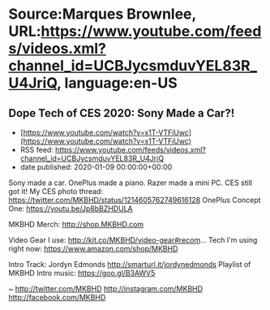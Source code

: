 # Source:Marques Brownlee, URL:https://www.youtube.com/feeds/videos.xml?channel_id=UCBJycsmduvYEL83R_U4JriQ, language:en-US

## Dope Tech of CES 2020: Sony Made a Car?!
 - [https://www.youtube.com/watch?v=x1T-VTFiUwc](https://www.youtube.com/watch?v=x1T-VTFiUwc)
 - RSS feed: https://www.youtube.com/feeds/videos.xml?channel_id=UCBJycsmduvYEL83R_U4JriQ
 - date published: 2020-01-09 00:00:00+00:00

Sony made a car. OnePlus made a piano. Razer made a mini PC. CES still got it!
My CES photo thread: https://twitter.com/MKBHD/status/1214605762749616128
OnePlus Concept One: https://youtu.be/Jp8bBZHDULA


MKBHD Merch: http://shop.MKBHD.com

Video Gear I use: http://kit.co/MKBHD/video-gear#recom...
Tech I'm using right now: https://www.amazon.com/shop/MKBHD

Intro Track: Jordyn Edmonds http://smarturl.it/jordynedmonds 
Playlist of MKBHD Intro music: https://goo.gl/B3AWV5

~
http://twitter.com/MKBHD
http://instagram.com/MKBHD
http://facebook.com/MKBHD

